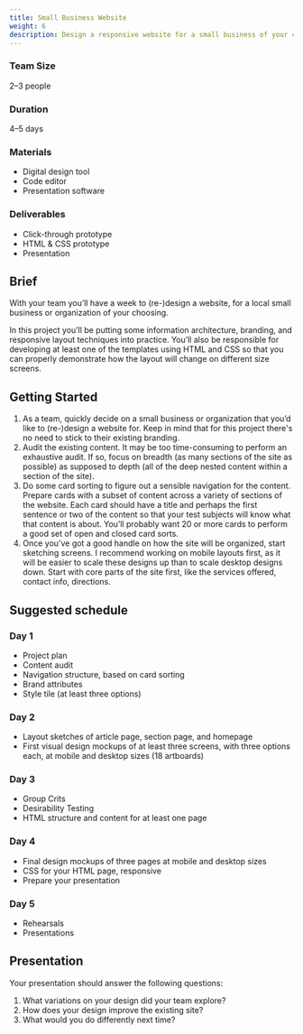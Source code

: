 ```yaml
---
title: Small Business Website
weight: 6
description: Design a responsive website for a small business of your choosing.
---
```


<div class="deets row">
  <div>

  ### Team Size

  2–3 people

  ### Duration

  4–5 days

  </div>

  <div>

  ### Materials

  * Digital design tool
  * Code editor
  * Presentation software

  </div>

  <div>

  ### Deliverables

  * Click-through prototype
  * HTML & CSS prototype
  * Presentation

  </div>
</div>


## Brief

With your team you’ll have a week to (re-)design a website, for a local small business or organization of your choosing.

In this project you’ll be putting some information architecture, branding, and responsive layout techniques into practice. You’ll also be responsible for developing at least one of the templates using HTML and CSS so that you can properly demonstrate how the layout will change on different size screens.


## Getting Started

1. As a team, quickly decide on a small business or organization that you’d like to (re-)design a website for. Keep in mind that for this project there's no need to stick to their existing branding.
2. Audit the existing content. It may be too time-consuming to perform an exhaustive audit. If so, focus on breadth (as many sections of the site as possible) as supposed to depth (all of the deep nested content within a section of the site).
3. Do some card sorting to figure out a sensible navigation for the content. Prepare cards with a subset of content across a variety of sections of the website. Each card should have a title and perhaps the first sentence or two of the content so that your test subjects will know what that content is about. You’ll probably want 20 or more cards to perform a good set of open and closed card sorts.
4. Once you’ve got a good handle on how the site will be organized, start sketching screens. I recommend working on mobile layouts first, as it will be easier to scale these designs up than to scale desktop designs down. Start with core parts of the site first, like the services offered, contact info, directions.

## Suggested schedule

<div class="schedule row full-bleed">
  <div>

  ### Day 1

  * Project plan
  * Content audit
  * Navigation structure, based on card sorting
  * Brand attributes
  * Style tile (at least three options)
  </div>
  <div>

  ### Day 2

  * Layout sketches of article page, section page, and homepage
  * First visual design mockups of at least three screens, with three options each, at mobile and desktop sizes (18 artboards)
  </div>
  <div>

  ### Day 3

  * Group Crits
  * Desirability Testing
  * HTML structure and content for at least one page
  </div>
  <div>

  ### Day 4

  * Final design mockups of three pages at mobile and desktop sizes
  * CSS for your HTML page, responsive
  * Prepare your presentation
  </div>
  <div>

  ### Day 5

  * Rehearsals
  * Presentations
  </div>
</div>


## Presentation

Your presentation should answer the following questions:

1. What variations on your design did your team explore?
2. How does your design improve the existing site?
3. What would you do differently next time?
